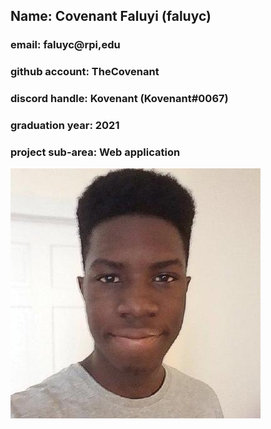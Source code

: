 ## Name: Covenant Faluyi (faluyc)
### email: faluyc@rpi,edu
### github account: TheCovenant
### discord handle: Kovenant (Kovenant#0067)
### graduation year: 2021
### project sub-area: Web application

![Covenant](cov.jpg)

